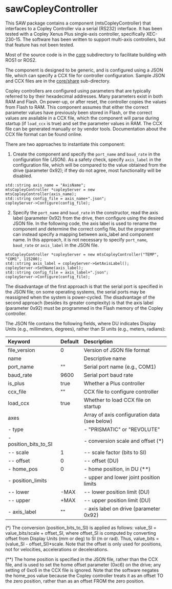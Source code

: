 
# sawCopleyController

This SAW package contains a component (mtsCopleyController) that interfaces to a Copley Controller via a serial (RS232) interface. It has been tested with a Copley Xenus Plus single-axis controller, specifically XEC-230-15. The software has been written to support multi-axis controllers, but that feature has not been tested.

Most of the source code is in the [core](./core) subdirectory to facilitate building with ROS1 or ROS2.

The component is designed to be generic, and is configured using a JSON file, which can specify a CCX file for controller configuration. Sample JSON and CCX files are in the [core/share](./core/share) sub-directory.

Copley controllers are configured using parameters that are typically referred to by their hexadecimal addresses. Many parameters exist in both RAM and Flash. On power-up, or after reset, the controller copies the values from Flash to RAM. This component assumes that either the correct parameter values have previously been stored in Flash, or the correct values are available in a CCX file, which the component will parse during startup (if `load_ccx` is true) and set the parameter values in RAM. The CCX file can be generated manually or by vendor tools. Documentation about the CCX file format can be found online.

There are two approaches to instantiate this component:

1. Create the component and specify the `port_name` and `baud_rate` in the configuration file (JSON). As a safety check, specify `axis_label` in the configuration file, which will be compared to the value obtained from the drive (parameter 0x92); if they do not agree, most functionality will be disabled.

```
std::string axis_name = "AxisName";
mtsCopleyController *copleyServer = new mtsCopleyController(axis_name);
std::string config_file = axis_name+".json";
copleyServer->Configure(config_file);
```

2. Specify the `port_name` and `baud_rate` in the constructor, read the axis label (parameter 0x92) from the drive, then configure using the desired JSON file. In the following code, the axis label is used to rename the component and determine the correct config file, but the programmer can instead specify a mapping between axis_label and component name. In this approach, it is not necessary to specify `port_name`, `baud_rate` or `axis_label` in the JSON file.

```
mtsCopleyController *copleyServer = new mtsCopleyController("TEMP", "COM1", 115200);
std::string axis_label = copleyServer->GetAxisLabel();
copleyServer->SetName(axis_label);
std::string config_file = axis_label+".json";
copleyServer->Configure(config_file);
```

The disadvantage of the first approach is that the serial port is specified in the JSON file; on some operating systems, the serial ports may be reassigned when the system is power-cycled. The disadvantage of the second approach (besides its greater complexity) is that the axis label (parameter 0x92) must be programmed in the Flash memory of the Copley controller.

The JSON file contains the following fields, where DU indicates Display Units (e.g., millimeters, degrees), rather than SI units (e.g., meters, radians):

| Keyword      | Default   | Description                                     |
|:-------------|:----------|:------------------------------------------------|
| file_version | 0         | Version of JSON file format                     |
| name         |           | Descriptive name                                |
| port_name    | ""        | Serial port name (e.g., COM1)                   |
| baud_rate    | 9600      | Serial port baud rate                           |
| is_plus      | true      | Whether a Plus controller                       |
| ccx_file     | ""        | CCX file to configure controller                |
| load_ccx     | true      | Whether to load CCX file on startup             |
| axes         |           | Array of axis configuration data (see below)    |
|  - type      |           | - "PRISMATIC" or "REVOLUTE"                     |
|  - position_bits_to_SI |  | - conversion scale and offset (*)              |
|  -- scale    | 1         | -- scale factor (bits to SI)                    |
|  -- offset   | 0         | -- offset (DU)                                  |
|  - home_pos  | 0         | - home position, in DU (**)                     |
|  - position_limits |     | - upper and lower joint position limits         |
|  -- lower    | -MAX      | -- lower position limit (DU)                    |
|  -- upper    | +MAX      | -- upper position limit (DU)                    |
|  - axis_label | ""       | - axis label on drive (parameter 0x92)          |

(*) The conversion (position_bits_to_SI) is applied as follows:  value_SI = value_bits/scale + offset_SI, where offset_SI is computed by converting offset from Display Units (mm or deg) to SI (m or rad). Thus, value_bits = (value_SI - offset_SI)*scale. Note that the offset is only used for positions, not for velocities, accelerations or decelerations.

(**) The home position is specified in the JSON file, rather than the CCX file, and is used to set the home offset parameter (0xc6) on the drive; any setting of 0xc6 in the CCX file is ignored. Note that the software negates the home_pos value because the Copley controller treats it as an offset TO the zero position, rather than as an offset FROM the zero position.
